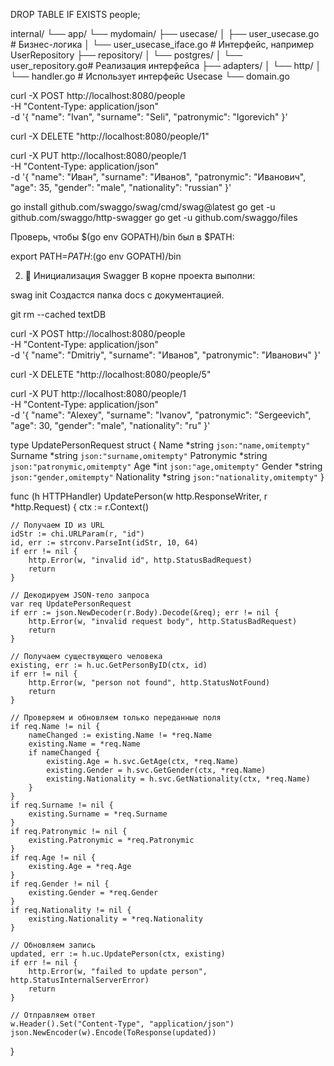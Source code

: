 
DROP TABLE IF EXISTS people;


internal/
└── app/
    └── mydomain/
        ├── usecase/
        │   ├── user_usecase.go        # Бизнес-логика
        │   └── user_usecase_iface.go  # Интерфейс, например UserRepository
        ├── repository/
        │   └── postgres/
        │       └── user_repository.go# Реализация интерфейса
        ├── adapters/
        │   └── http/
        │       └── handler.go         # Использует интерфейс Usecase
        └── domain.go


 curl -X POST http://localhost:8080/people \
  -H "Content-Type: application/json" \
  -d '{
    "name": "Ivan",
    "surname": "Seli",
    "patronymic": "Igorevich"
}'

curl -X DELETE "http://localhost:8080/people/1"


curl -X PUT http://localhost:8080/people/1 \
  -H "Content-Type: application/json" \
  -d '{
    "name": "Иван",
    "surname": "Иванов",
    "patronymic": "Иванович",
    "age": 35,
    "gender": "male",
    "nationality": "russian"
  }'






go install github.com/swaggo/swag/cmd/swag@latest
go get -u github.com/swaggo/http-swagger
go get -u github.com/swaggo/files

Проверь, чтобы $(go env GOPATH)/bin был в $PATH:


export PATH=$PATH:$(go env GOPATH)/bin

2. 📂 Инициализация Swagger
В корне проекта выполни:


swag init
Создастся папка docs с документацией.


git rm --cached textDB


curl -X POST http://localhost:8080/people \
  -H "Content-Type: application/json" \
  -d '{
    "name": "Dmitriy",
    "surname": "Иванов",
    "patronymic": "Иванович"
  }'

  curl -X DELETE "http://localhost:8080/people/5"


  curl -X PUT http://localhost:8080/people/1 \
  -H "Content-Type: application/json" \
  -d '{
    "name": "Alexey",
    "surname": "Ivanov",
    "patronymic": "Sergeevich",
    "age": 30,
    "gender": "male",
    "nationality": "ru"
  }'

  

type UpdatePersonRequest struct {
	Name        *string `json:"name,omitempty"`
	Surname     *string `json:"surname,omitempty"`
	Patronymic  *string `json:"patronymic,omitempty"`
	Age         *int    `json:"age,omitempty"`
	Gender      *string `json:"gender,omitempty"`
	Nationality *string `json:"nationality,omitempty"`
}

func (h HTTPHandler) UpdatePerson(w http.ResponseWriter, r *http.Request) {
	ctx := r.Context()

	// Получаем ID из URL
	idStr := chi.URLParam(r, "id")
	id, err := strconv.ParseInt(idStr, 10, 64)
	if err != nil {
		http.Error(w, "invalid id", http.StatusBadRequest)
		return
	}

	// Декодируем JSON-тело запроса
	var req UpdatePersonRequest
	if err := json.NewDecoder(r.Body).Decode(&req); err != nil {
		http.Error(w, "invalid request body", http.StatusBadRequest)
		return
	}

	// Получаем существующего человека
	existing, err := h.uc.GetPersonByID(ctx, id)
	if err != nil {
		http.Error(w, "person not found", http.StatusNotFound)
		return
	}

	// Проверяем и обновляем только переданные поля
	if req.Name != nil {
		nameChanged := existing.Name != *req.Name
		existing.Name = *req.Name
		if nameChanged {
			existing.Age = h.svc.GetAge(ctx, *req.Name)
			existing.Gender = h.svc.GetGender(ctx, *req.Name)
			existing.Nationality = h.svc.GetNationality(ctx, *req.Name)
		}
	}
	if req.Surname != nil {
		existing.Surname = *req.Surname
	}
	if req.Patronymic != nil {
		existing.Patronymic = *req.Patronymic
	}
	if req.Age != nil {
		existing.Age = *req.Age
	}
	if req.Gender != nil {
		existing.Gender = *req.Gender
	}
	if req.Nationality != nil {
		existing.Nationality = *req.Nationality
	}

	// Обновляем запись
	updated, err := h.uc.UpdatePerson(ctx, existing)
	if err != nil {
		http.Error(w, "failed to update person", http.StatusInternalServerError)
		return
	}

	// Отправляем ответ
	w.Header().Set("Content-Type", "application/json")
	json.NewEncoder(w).Encode(ToResponse(updated))
}





